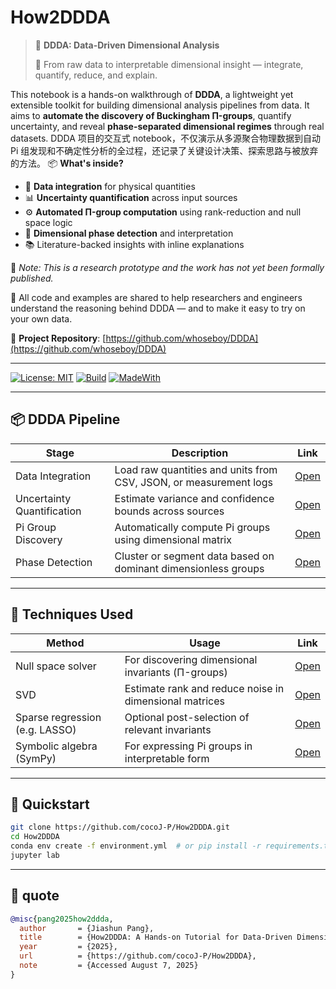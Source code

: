 # How2DDDA

> 🚀 **DDDA: Data-Driven Dimensional Analysis**
> 
> 📐 From raw data to interpretable dimensional insight — integrate, quantify, reduce, and explain.

This notebook is a hands-on walkthrough of **DDDA**, a lightweight yet extensible toolkit for building dimensional analysis pipelines from data. It aims to **automate the discovery of Buckingham Π-groups**, quantify uncertainty, and reveal **phase-separated dimensional regimes** through real datasets.
DDDA 项目的交互式 notebook，不仅演示从多源聚合物理数据到自动 Pi 组发现和不确定性分析的全过程，还记录了关键设计决策、探索思路与被放弃的方法。
📦 **What's inside?**

- 🔗 **Data integration** for physical quantities
- 📊 **Uncertainty quantification** across input sources
- ⚙️ **Automated Π-group computation** using rank-reduction and null space logic
- 🧭 **Dimensional phase detection** and interpretation
- 📚 Literature-backed insights with inline explanations

🧪 *Note: This is a research prototype and the work has not yet been formally published.*

📁 All code and examples are shared to help researchers and engineers understand the reasoning behind DDDA — and to make it easy to try on your own data.

🔗 **Project Repository**: [https://github.com/whoseboy/DDDA](https://github.com/whoseboy/DDDA)

---
[![License: MIT](https://img.shields.io/badge/License-MIT-blue.svg)](LICENSE)
[![Build](https://github.com/<user>/owl-llm-cookbook/actions/workflows/ci.yml/badge.svg)](…)
[![MadeWith](https://img.shields.io/badge/Made%20with-Jupyter-blue)](…)

---

## 📦 DDDA Pipeline

| Stage | Description |  Link |
|-------|-------------| ------|
| Data Integration | Load raw quantities and units from CSV, JSON, or measurement logs | [Open]() |
| Uncertainty Quantification | Estimate variance and confidence bounds across sources | [Open]() |
| Pi Group Discovery | Automatically compute Pi groups using dimensional matrix | [Open]() |
| Phase Detection | Cluster or segment data based on dominant dimensionless groups | [Open]() |

---
## 🧠 Techniques Used
| Method | Usage | Link |
|--------|-------|------|
| Null space solver | For discovering dimensional invariants (Π-groups) | [Open]() |
| SVD | Estimate rank and reduce noise in dimensional matrices | [Open]() |
| Sparse regression (e.g. LASSO) | Optional post-selection of relevant invariants | [Open]() |
| Symbolic algebra (SymPy) | For expressing Pi groups in interpretable form | [Open]() |

---
## 🏃 Quickstart

```bash
git clone https://github.com/cocoJ-P/How2DDDA.git
cd How2DDDA
conda env create -f environment.yml  # or pip install -r requirements.txt
jupyter lab
```

---

## 📝 quote

```bibtex
@misc{pang2025how2ddda,
  author       = {Jiashun Pang},
  title        = {How2DDDA: A Hands-on Tutorial for Data-Driven Dimensional Analysis},
  year         = {2025},
  url          = {https://github.com/cocoJ-P/How2DDDA},
  note         = {Accessed August 7, 2025}
}
```
